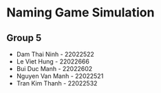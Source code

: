 # Naming Game Simulation

## Group 5
- Dam Thai Ninh - 22022522
- Le Viet Hung - 22022666 
- Bui Duc Manh - 22022602
- Nguyen Van Manh - 22022521
- Tran Kim Thanh - 22022532
